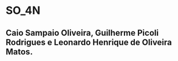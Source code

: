# SO_4N

## Caio Sampaio Oliveira, Guilherme Picoli Rodrigues e Leonardo Henrique de Oliveira Matos.
